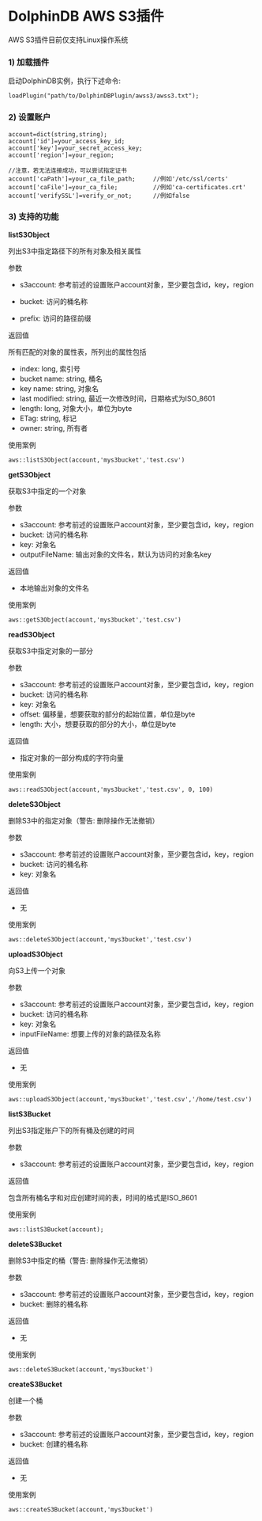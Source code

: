 # DolphinDB AWS S3插件

AWS S3插件目前仅支持Linux操作系统

### 1) 加载插件
启动DolphinDB实例，执行下述命令: 

```
loadPlugin("path/to/DolphinDBPlugin/awss3/awss3.txt");
```

### 2) 设置账户

```
account=dict(string,string);
account['id']=your_access_key_id;
account['key']=your_secret_access_key;
account['region']=your_region;

//注意，若无法连接成功，可以尝试指定证书
account['caPath']=your_ca_file_path;     //例如'/etc/ssl/certs'
account['caFile']=your_ca_file;          //例如'ca-certificates.crt'
account['verifySSL']=verify_or_not;      //例如false
```

### 3) 支持的功能

**listS3Object**

列出S3中指定路径下的所有对象及相关属性

参数

* s3account: 参考前述的设置账户account对象，至少要包含id，key，region

* bucket: 访问的桶名称

* prefix: 访问的路径前缀

返回值

所有匹配的对象的属性表，所列出的属性包括

* index: long, 索引号
* bucket name: string, 桶名
* key name: string, 对象名
* last modified: string, 最近一次修改时间，日期格式为ISO_8601
* length: long, 对象大小，单位为byte
* ETag: string, 标记
* owner: string, 所有者

使用案例

```
aws::listS3Object(account,'mys3bucket','test.csv')
```


**getS3Object** 

获取S3中指定的一个对象

参数

* s3account: 参考前述的设置账户account对象，至少要包含id，key，region
* bucket: 访问的桶名称
* key: 对象名
* outputFileName: 输出对象的文件名，默认为访问的对象名key

返回值

* 本地输出对象的文件名

使用案例

```
aws::getS3Object(account,'mys3bucket','test.csv')
```


**readS3Object**

获取S3中指定对象的一部分

参数

* s3account: 参考前述的设置账户account对象，至少要包含id，key，region
* bucket: 访问的桶名称
* key: 对象名
* offset: 偏移量，想要获取的部分的起始位置，单位是byte
* length: 大小，想要获取的部分的大小，单位是byte

返回值

* 指定对象的一部分构成的字符向量

使用案例

```
aws::readS3Object(account,'mys3bucket','test.csv', 0, 100)
```


**deleteS3Object**

删除S3中的指定对象（警告: 删除操作无法撤销）

参数

* s3account: 参考前述的设置账户account对象，至少要包含id，key，region
* bucket: 访问的桶名称
* key: 对象名

返回值

* 无

使用案例

```
aws::deleteS3Object(account,'mys3bucket','test.csv')
```

**uploadS3Object**

向S3上传一个对象

参数

* s3account: 参考前述的设置账户account对象，至少要包含id，key，region
* bucket: 访问的桶名称
* key: 对象名
* inputFileName: 想要上传的对象的路径及名称

返回值

* 无

使用案例

```
aws::uploadS3Object(account,'mys3bucket','test.csv','/home/test.csv')
```


**listS3Bucket**

列出S3指定账户下的所有桶及创建的时间

参数

* s3account: 参考前述的设置账户account对象，至少要包含id，key，region

返回值

包含所有桶名字和对应创建时间的表，时间的格式是ISO_8601

使用案例

```
aws::listS3Bucket(account);
```

**deleteS3Bucket**

删除S3中指定的桶（警告: 删除操作无法撤销）

参数

* s3account: 参考前述的设置账户account对象，至少要包含id，key，region
* bucket: 删除的桶名称

返回值

* 无

使用案例

```
aws::deleteS3Bucket(account,'mys3bucket')
```

**createS3Bucket**

创建一个桶

参数

* s3account: 参考前述的设置账户account对象，至少要包含id，key，region
* bucket: 创建的桶名称

返回值

* 无

使用案例

```
aws::createS3Bucket(account,'mys3bucket')
```